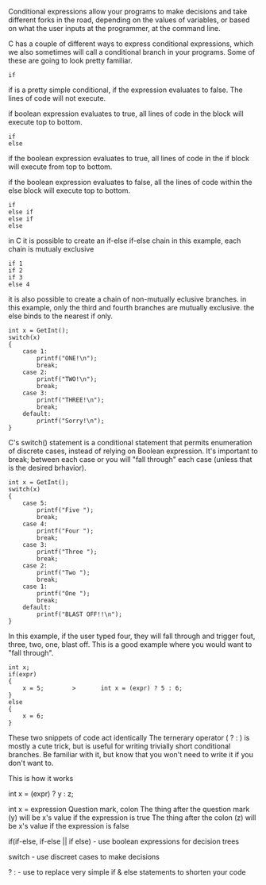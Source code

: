 Conditional expressions allow your programs to make decisions and take different forks in the road, depending on the values of variables, or based on what the user inputs at the programmer, at the command line.

C has a couple of different ways to express conditional expressions, which we also sometimes will call a conditional branch in your programs. Some of these are going to look pretty familiar.

    if

if is a pretty simple conditional, if the expression evaluates to false. The lines of code will not execute.

if boolean expression evaluates to true, all lines of code in the block will execute top to bottom.

    if 
    else

if the boolean expression evaluates to true, all lines of code in the if block will execute from top to bottom.

if the boolean expression evaluates to false, all the lines of code within the else block will execute top to bottom.

    if
    else if
    else if
    else

in C it is possible to create an if-else if-else chain
in this example, each chain is mutualy exclusive

    if 1
    if 2
    if 3
    else 4

it is also possible to create a chain of non-mutually eclusive branches.
in this example, only the third and fourth branches are mutually exclusive. the else binds to the nearest if only.

    int x = GetInt();
    switch(x)
    {
        case 1:
            printf("ONE!\n");
            break;
        case 2:
            printf("TWO!\n");
            break;
        case 3:
            printf("THREE!\n");
            break;
        default:
            printf("Sorry!\n");
    }

C's switch() statement is a conditional statement that permits enumeration of discrete cases, instead of relying on  Boolean expression.
It's important to break; between each case or you will "fall through" each case (unless that is the desired brhavior).

    int x = GetInt();
    switch(x)
    {
        case 5:
            printf("Five ");
            break;
        case 4:
            printf("Four ");
            break;
        case 3:
            printf("Three ");
            break;
        case 2:
            printf("Two ");
            break;
        case 1:
            printf("One ");
            break;
        default:
            printf("BLAST OFF!!\n");
    }

In this example, if the user typed four, they will fall through and trigger fout, three, two, one, blast off.
This is a good example where you would want to "fall through".

    int x;
    if(expr)
    {
        x = 5;        >       int x = (expr) ? 5 : 6;
    }
    else
    {
        x = 6;
    }

These two snippets of code act identically
The ternerary operator (  ?  :  ) is mostly a cute trick, but is useful for writing trivially short conditional branches. Be familiar with it, but know that you won't need to write it if you don't want to.

This is how it works

int x = (expr) ? y : z;

int x = expression Question mark, colon
The thing after the question mark (y) will be x's value if the expression is true
The thing after the colon (z) will be x's value if the expression is false


if(if-else, if-else || if else) - use boolean expressions for decision trees

switch - use discreet cases to make decisions

? : - use to replace very simple if & else statements to shorten your code
